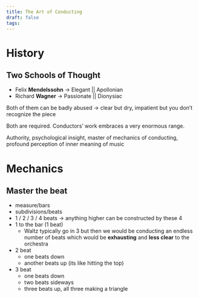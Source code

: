 ```yaml
---
title: The Art of Conducting
draft: false
tags:
---
```

# History
## Two Schools of Thought
- Felix **Mendelssohn** -> Elegant || Apollonian
- Richard **Wagner** -> Passionate || Dionysiac

Both of them can be badly abused -> clear but dry, impatient but you don’t recognize the piece

Both are required. Conductors’ work embraces a very enormous range.

Authority, psychological insight, master of mechanics of conducting, profound perception of inner meaning of music

# Mechanics
## Master the beat
- measure/bars
- subdivisions/beats
- 1 / 2 / 3 / 4 beats -> anything higher can be constructed by these 4
- 1 to the bar (1 beat)
	- Waltz typically go in 3 but then we would be conducting an endless number of beats which would be **exhausting** and **less clear** to the orchestra
- 2 beat
	- one beats down
	- another beats up (its like hitting the top)
- 3 beat
	- one beats down
	- two beats sideways
	- three beats up, all three making a triangle